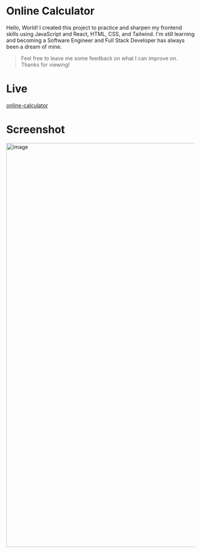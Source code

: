 # Online Calculator
Hello, World! I created this project to practice and sharpen my frontend skills using JavaScript and React, HTML, CSS, and Tailwind. I'm still learning and becoming a Software Engineer and Full Stack Developer has always been a dream of mine.
> Feel free to leave me some feedback on what I can improve on. Thanks for viewing!

# Live
[online-calculator](https://mr-n30.github.io/online-calculator/)

# Screenshot
<img width="1920" height="1080" alt="image" src="https://github.com/user-attachments/assets/ebcd7e84-e54f-4b19-94c0-431689d12c35" />
